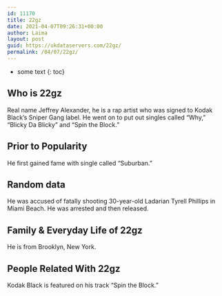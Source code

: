 ```yaml
---
id: 11170
title: 22gz
date: 2021-04-07T09:26:31+00:00
author: Laima
layout: post
guid: https://ukdataservers.com/22gz/
permalink: /04/07/22gz/
---
```


* some text
{: toc}


## Who is 22gz
                  
                  
                  
Real name Jeffrey Alexander, he is a rap artist who was signed to Kodak Black&#8217;s Sniper Gang label. He went on to put out singles called &#8220;Why,&#8221; &#8220;Blicky Da Blicky&#8221; and &#8220;Spin the Block.&#8221;
                  
              
            
              
            
                
                
                
## Prior to Popularity
                  
                  
                  
He first gained fame with single called &#8220;Suburban.&#8221;
                  
              
            
              
            
                
                
                
## Random data
                  
                  
                  
He was accused of fatally shooting 30-year-old Ladarian Tyrell Phillips in Miami Beach. He was arrested and then released.
                  
              
            
              
            
                
                
                
## Family & Everyday Life of 22gz
                  
                  
                  
He is from Brooklyn, New York.
                  
              
            
              
            
                
                
                
## People Related With 22gz
                  
                  
                  
Kodak Black is featured on his track &#8220;Spin the Block.&#8221;
                  
              
            
              
            
                
              
            
              
              
            
            
              
            
          
          
          